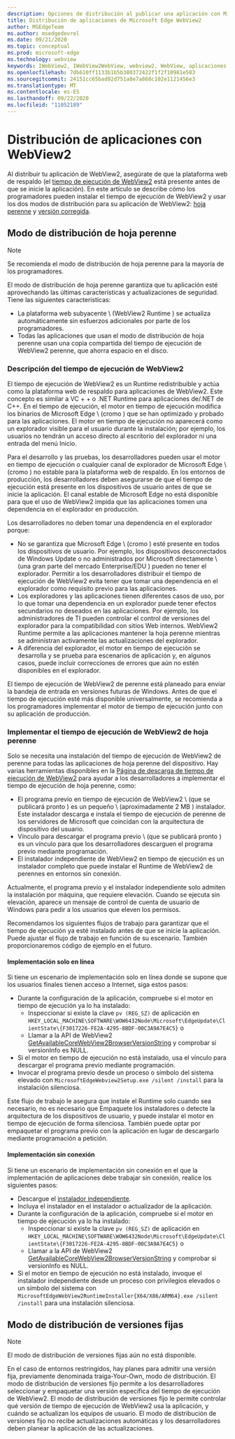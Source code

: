 ```yaml
---
description: Opciones de distribución al publicar una aplicación con Microsoft Edge WebView2
title: Distribución de aplicaciones de Microsoft Edge WebView2
author: MSEdgeTeam
ms.author: msedgedevrel
ms.date: 09/21/2020
ms.topic: conceptual
ms.prod: microsoft-edge
ms.technology: webview
keywords: IWebView2, IWebView2WebView, webview2, WebView, aplicaciones WPF, WPF, Edge, ICoreWebView2, ICoreWebView2Host, control de explorador, HTML Edge
ms.openlocfilehash: 7db610ff1133b1b5b380372422f1f2f10981e583
ms.sourcegitcommit: 24151cc65bad92d751a8e7a868c102e1121456e3
ms.translationtype: MT
ms.contentlocale: es-ES
ms.lasthandoff: 09/22/2020
ms.locfileid: "11052189"
---
```

# Distribución de aplicaciones con WebView2  

Al distribuir tu aplicación de WebView2, asegúrate de que la plataforma web de respaldo (el [tiempo de ejecución de WebView2](#understanding-the-webview2-runtime) está presente antes de que se inicie la aplicación).  En este artículo se describe cómo los programadores pueden instalar el tiempo de ejecución de WebView2 y usar los dos modos de distribución para su aplicación de WebView2:  [hoja perenne](#evergreen-distribution-mode) y [versión corregida](#fixed-version-distribution-mode).  

## Modo de distribución de hoja perenne  

> [!NOTE]
> Se recomienda el modo de distribución de hoja perenne para la mayoría de los programadores.  

El modo de distribución de hoja perenne garantiza que tu aplicación esté aprovechando las últimas características y actualizaciones de seguridad.  Tiene las siguientes características:  

*   La plataforma web subyacente \ (WebView2 Runtime \) se actualiza automáticamente sin esfuerzos adicionales por parte de los programadores.  
*   Todas las aplicaciones que usan el modo de distribución de hoja perenne usan una copia compartida del tiempo de ejecución de WebView2 perenne, que ahorra espacio en el disco.  

### Descripción del tiempo de ejecución de WebView2  

El tiempo de ejecución de WebView2 es un Runtime redistribuible y actúa como la plataforma web de respaldo para aplicaciones de WebView2.  Este concepto es similar a VC + + o .NET Runtime para aplicaciones de/.NET de C++.  En el tiempo de ejecución, el motor en tiempo de ejecución modifica los binarios de Microsoft Edge \ (cromo \) que se han optimizado y probado para las aplicaciones.  El motor en tiempo de ejecución no aparecerá como un explorador visible para el usuario durante la instalación; por ejemplo, los usuarios no tendrán un acceso directo al escritorio del explorador ni una entrada del menú Inicio.  

Para el desarrollo y las pruebas, los desarrolladores pueden usar el motor en tiempo de ejecución o cualquier canal de explorador de Microsoft Edge \ (cromo \) no estable para la plataforma web de respaldo.  En los entornos de producción, los desarrolladores deben asegurarse de que el tiempo de ejecución está presente en los dispositivos de usuario antes de que se inicie la aplicación.  El canal estable de Microsoft Edge no está disponible para que el uso de WebView2 impida que las aplicaciones tomen una dependencia en el explorador en producción.  

Los desarrolladores no deben tomar una dependencia en el explorador porque:  

*   No se garantiza que Microsoft Edge \ (cromo \) esté presente en todos los dispositivos de usuario.  Por ejemplo, los dispositivos desconectados de Windows Update o no administrados por Microsoft directamente \ (una gran parte del mercado Enterprise/EDU \) pueden no tener el explorador.  Permitir a los desarrolladores distribuir el tiempo de ejecución de WebView2 evita tener que tomar una dependencia en el explorador como requisito previo para las aplicaciones.
*   Los exploradores y las aplicaciones tienen diferentes casos de uso, por lo que tomar una dependencia en un explorador puede tener efectos secundarios no deseados en las aplicaciones.  Por ejemplo, los administradores de TI pueden controlar el control de versiones del explorador para la compatibilidad con sitios Web internos.  WebView2 Runtime permite a las aplicaciones mantener la hoja perenne mientras se administran activamente las actualizaciones del explorador.  
*   A diferencia del explorador, el motor en tiempo de ejecución se desarrolla y se prueba para escenarios de aplicación y, en algunos casos, puede incluir correcciones de errores que aún no estén disponibles en el explorador.  

El tiempo de ejecución de WebView2 de perenne está planeado para enviar la bandeja de entrada en versiones futuras de Windows.  Antes de que el tiempo de ejecución esté más disponible universalmente, se recomienda a los programadores implementar el motor de tiempo de ejecución junto con su aplicación de producción.  

### Implementar el tiempo de ejecución de WebView2 de hoja perenne  

Solo se necesita una instalación del tiempo de ejecución de WebView2 de perenne para todas las aplicaciones de hoja perenne del dispositivo.  Hay varias herramientas disponibles en la [Página de descarga de tiempo de ejecución de WebView2][Webview2Installer] para ayudar a los desarrolladores a implementar el tiempo de ejecución de hoja perenne, como:  

*   El programa previo en tiempo de ejecución de WebView2 \ (que se publicará pronto \) es un pequeño \ (aproximadamente 2 MB \) instalador.  Este instalador descarga e instala el tiempo de ejecución de perenne de los servidores de Microsoft que coincidan con la arquitectura de dispositivo del usuario.  
*   Vínculo para descargar el programa previo \ (que se publicará pronto \) es un vínculo para que los desarrolladores descarguen el programa previo mediante programación.
*   El instalador independiente de WebView2 en tiempo de ejecución es un instalador completo que puede instalar el Runtime de WebView2 de perennes en entornos sin conexión.  

Actualmente, el programa previo y el instalador independiente solo admiten la instalación por máquina, que requiere elevación.  Cuando se ejecuta sin elevación, aparece un mensaje de control de cuenta de usuario de Windows para pedir a los usuarios que eleven los permisos.  

Recomendamos los siguientes flujos de trabajo para garantizar que el tiempo de ejecución ya esté instalado antes de que se inicie la aplicación.  Puede ajustar el flujo de trabajo en función de su escenario.  También proporcionaremos código de ejemplo en el futuro.  

#### Implementación solo en línea  

Si tiene un escenario de implementación solo en línea donde se supone que los usuarios finales tienen acceso a Internet, siga estos pasos:  

*   Durante la configuración de la aplicación, compruebe si el motor en tiempo de ejecución ya lo ha instalado:  
    *   Inspeccionar si existe la clave `pv (REG_SZ)` de aplicación en `HKEY_LOCAL_MACHINE\SOFTWARE\WOW6432Node\Microsoft\EdgeUpdate\ClientState\{F3017226-FE2A-4295-8BDF-00C3A9A7E4C5}` o  
    *   Llamar a la API de WebView2 [GetAvailableCoreWebView2BrowserVersionString](../reference/win32/0-9-622/webview2-idl.md#getavailablecorewebview2browserversionstring) y comprobar si versionInfo es NULL.  
*   Si el motor en tiempo de ejecución no está instalado, usa el vínculo para descargar el programa previo mediante programación.  
*   Invocar el programa previo desde un proceso o símbolo del sistema elevado con `MicrosoftEdgeWebview2Setup.exe /silent /install` para la instalación silenciosa.  

Este flujo de trabajo le asegura que instale el Runtime solo cuando sea necesario, no es necesario que Empaquete los instaladores o detecte la arquitectura de los dispositivos de usuario, y puede instalar el motor en tiempo de ejecución de forma silenciosa.  También puede optar por empaquetar el programa previo con la aplicación en lugar de descargarlo mediante programación a petición.  

#### Implementación sin conexión  

Si tiene un escenario de implementación sin conexión en el que la implementación de aplicaciones debe trabajar sin conexión, realice los siguientes pasos:  

*   Descargue el [instalador independiente][Webview2Installer].  
*   Incluya el instalador en el instalador o actualizador de la aplicación.  
*   Durante la configuración de la aplicación, compruebe si el motor en tiempo de ejecución ya lo ha instalado:  
    *   Inspeccionar si existe la clave `pv (REG_SZ)` de aplicación en `HKEY_LOCAL_MACHINE\SOFTWARE\WOW6432Node\Microsoft\EdgeUpdate\ClientState\{F3017226-FE2A-4295-8BDF-00C3A9A7E4C5}` o  
    *   Llamar a la API de WebView2 [GetAvailableCoreWebView2BrowserVersionString](../reference/win32/0-9-622/webview2-idl.md#getavailablecorewebview2browserversionstring) y comprobar si versionInfo es NULL.  
*   Si el motor en tiempo de ejecución no está instalado, invoque el instalador independiente desde un proceso con privilegios elevados o un símbolo del sistema con `MicrosoftEdgeWebView2RuntimeInstaller{X64/X86/ARM64}.exe /silent /install` para una instalación silenciosa.  

## Modo de distribución de versiones fijas  

> [!NOTE]
> El modo de distribución de versiones fijas aún no está disponible.  

En el caso de entornos restringidos, hay planes para admitir una versión fija, previamente denominada traiga-Your-Own, modo de distribución.  El modo de distribución de versiones fijo permite a los desarrolladores seleccionar y empaquetar una versión específica del tiempo de ejecución de WebView2.  El modo de distribución de versiones fijo le permite controlar qué versión de tiempo de ejecución de WebView2 usa la aplicación, y cuándo se actualizan los equipos de usuario.  El modo de distribución de versiones fijo no recibe actualizaciones automáticas y los desarrolladores deben planear la aplicación de las actualizaciones.  


<!-- links -->  

[ConceptsVersioning]: ./versioning.md "Descripción de las versiones de explorador y WebView2 | Microsoft docs"  
[ReferenceWin3209622WebviewIdl]: ../reference/win32/0-9-622/webview2-idl.md  "GLOBALS | Microsoft docs"  

[Webview2Installer]: https://developer.microsoft.com/microsoft-edge/webview2 "Instalador de WebView2"  
